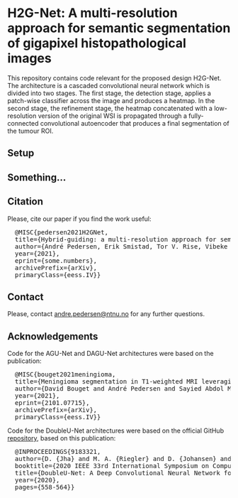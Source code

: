 # H2G-Net: A multi-resolution approach for semantic segmentation of gigapixel histopathological images
This repository contains code relevant for the proposed design H2G-Net. The architecture is a cascaded convolutional neural network which is divided into two stages. The first stage, the detection stage, applies a patch-wise classifier across the image and produces a heatmap. In the second stage, the refinement stage, the heatmap concatenated with a low-resolution version of the original WSI is propagated through a fully-connected convolutional autoencoder that produces a final segmentation of the tumour ROI.

## Setup

## Something...

## Citation
Please, cite our paper if you find the work useful:
<pre>
  @MISC{pedersen2021H2GNet,
  title={Hybrid-guiding: a multi-resolution approach for semantic segmentation of gigapixel histopathological images},
  author={André Pedersen, Erik Smistad, Tor V. Rise, Vibeke G. Dale, Henrik S. Pettersen, David Bouget, Tor-Arne S. Nordmo, Ingerid Reinertsen, Marit Valla},
  year={2021},
  eprint={some.numbers},
  archivePrefix={arXiv},
  primaryClass={eess.IV}}
</pre>

## Contact
Please, contact andre.pedersen@ntnu.no for any further questions.

## Acknowledgements
Code for the AGU-Net and DAGU-Net architectures were based on the publication:
<pre>
  @MISC{bouget2021meningioma,
  title={Meningioma segmentation in T1-weighted MRI leveraging global context and attention mechanisms},
  author={David Bouget and André Pedersen and Sayied Abdol Mohieb Hosainey and Ole Solheim and Ingerid Reinertsen},
  year={2021},
  eprint={2101.07715},
  archivePrefix={arXiv},
  primaryClass={eess.IV}}
</pre>

Code for the DoubleU-Net architectures were based on the official GitHub [repository](https://github.com/DebeshJha/2020-CBMS-DoubleU-Net), based on this publication:
<pre>
  @INPROCEEDINGS{9183321,
  author={D. {Jha} and M. A. {Riegler} and D. {Johansen} and P. {Halvorsen} and H. D. {Johansen}},
  booktitle={2020 IEEE 33rd International Symposium on Computer-Based Medical Systems (CBMS)}, 
  title={DoubleU-Net: A Deep Convolutional Neural Network for Medical Image Segmentation}, 
  year={2020},
  pages={558-564}}
</pre>
